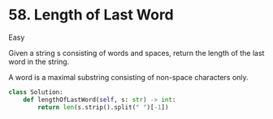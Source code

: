 # 58. Length of Last Word

Easy

Given a string s consisting of words and spaces, return the length of the last word in the string.

A word is a maximal substring consisting of non-space characters only.

```python
class Solution:
    def lengthOfLastWord(self, s: str) -> int:
        return len(s.strip().split(" ")[-1])
```
